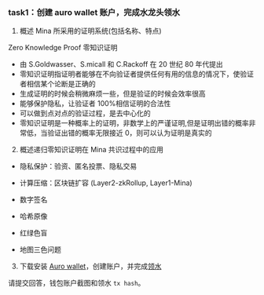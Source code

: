 ### task1：创建 auro wallet 账户，完成水龙头领水

1. 概述 Mina 所采用的证明系统(包括名称、特点)

Zero Knowledge Proof 零知识证明

- 由 S.Goldwasser、S.micall 和 C.Rackoff 在 20 世纪 80 年代提出
- 零知识证明指证明者能够在不向验证者提供任何有用的信息的情况下，使验证者相信某个论断是正确的
- 生成证明的时候会稍微麻烦一些，但是验证的时候会效率很高
- 能够保护隐私，让验证者 100%相信证明的合法性
- 可以做到点对点的验证过程，是去中心化的
- 零知识证明是一种概率上的证明，非数学上的严谨证明,但是证明出错的概率非常低，当验证出错的概率无限接近 0，则可以认为证明是真实的

2. 概述递归零知识证明在 Mina 共识过程中的应用

- 隐私保护：验资、匿名投票、隐私交易
- 计算压缩：区块链扩容 (Layer2-zkRollup, Layer1-Mina)

- 数字签名
- 哈希原像
- 红绿色盲
- 地图三色问题

3. 下载安装 [Auro wallet](https://www.aurowallet.com/download/)，创建账户，并完成[领水](https://faucet.minaprotocol.com/)

请提交回答，钱包账户截图和领水 `tx hash`。
